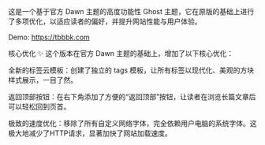 这是一个基于官方 Dawn 主题的高度功能性 Ghost 主题，它在原版的基础上进行了多项优化，以适应读者的偏好，并提升网站性能与用户体验。

Demo: https://tbbbk.com 

核心优化 ✨
这个版本在官方 Dawn 主题的基础上，增加了以下核心优化：

全新的标签云模板：创建了独立的 tags 模板，让所有标签以现代化、美观的方块样式展示，一目了然。

返回顶部按钮：在右下角添加了方便的“返回顶部”按钮，让读者在浏览长篇文章后可以轻松回到页首。

极致的速度优化：移除了所有自定义网络字体，完全依赖用户电脑的系统字体。这极大地减少了HTTP请求，显著加快了网站加载速度。
